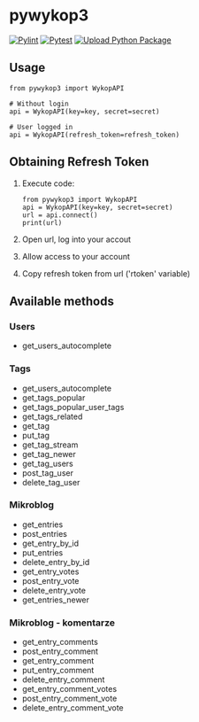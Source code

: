 # pywykop3

[![Pylint](https://github.com/KaiserMovet/pywykop3/actions/workflows/pylint.yml/badge.svg)](https://github.com/KaiserMovet/pywykop3/actions/workflows/pylint.yml)
[![Pytest](https://github.com/KaiserMovet/pywykop3/actions/workflows/python-package.yml/badge.svg)](https://github.com/KaiserMovet/pywykop3/actions/workflows/python-package.yml)
[![Upload Python Package](https://github.com/KaiserMovet/pywykop3/actions/workflows/python-publish.yml/badge.svg)](https://github.com/KaiserMovet/pywykop3/actions/workflows/python-publish.yml)

## Usage

    from pywykop3 import WykopAPI

    # Without login
    api = WykopAPI(key=key, secret=secret)

    # User logged in
    api = WykopAPI(refresh_token=refresh_token)

## Obtaining Refresh Token

1.  Execute code:

        from pywykop3 import WykopAPI
        api = WykopAPI(key=key, secret=secret)
        url = api.connect()
        print(url)

2.  Open url, log into your accout
3.  Allow access to your account
4.  Copy refresh token from url ('rtoken' variable)

## Available methods

### Users

- get_users_autocomplete

### Tags

- get_users_autocomplete
- get_tags_popular
- get_tags_popular_user_tags
- get_tags_related
- get_tag
- put_tag
- get_tag_stream
- get_tag_newer
- get_tag_users
- post_tag_user
- delete_tag_user

### Mikroblog

- get_entries
- post_entries
- get_entry_by_id
- put_entries
- delete_entry_by_id
- get_entry_votes
- post_entry_vote
- delete_entry_vote
- get_entries_newer

### Mikroblog - komentarze

- get_entry_comments
- post_entry_comment
- get_entry_comment
- put_entry_comment
- delete_entry_comment
- get_entry_comment_votes
- post_entry_comment_vote
- delete_entry_comment_vote
